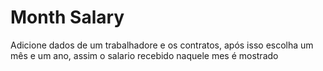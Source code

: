 # Month Salary
 Adicione dados de um trabalhadore e os contratos, após isso escolha um mês e um ano, assim o salario recebido naquele mes é mostrado
